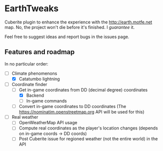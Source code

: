 # EarthTweaks

Cuberite plugin to enhance the experience with the http://earth.motfe.net map. No, the project won't die before it's finished. I *guarantee* it.

Feel free to suggest ideas and report bugs in the issues page.

## Features and roadmap
In no particular order:

- [ ] Climate phenomenons
  	- [x] Catatumbo lightning
- [ ] Coordinate finder
  	- [ ] Get in-game coordinates from DD (decimal degree) coordinates
	    * [x] Backend
	    * [ ] In-game commands
	- [ ] Convert in-game coordinates to DD coordinates (The https://nominatim.openstreetmap.org API will be used for this)
- [ ] Real weather
	- [ ] OpenWeatherMap API usage
	- [ ] Compute real coordinates as the player's location changes (depends on in-game coords -> DD coords)
	- [ ] Post Cuberite issue for regioned weather (not the entire world) in the API 
